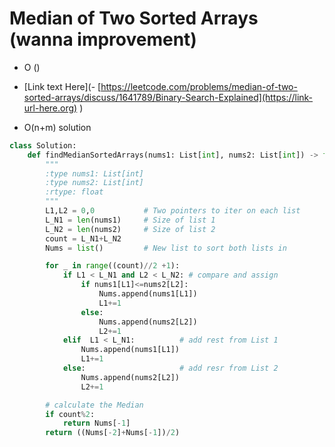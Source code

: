 # Median of Two Sorted Arrays (wanna improvement)
- O ()
- [Link text Here](- [https://leetcode.com/problems/median-of-two-sorted-arrays/discuss/1641789/Binary-Search-Explained](https://link-url-here.org)
)

- O(n+m) solution
```Python
class Solution:
    def findMedianSortedArrays(nums1: List[int], nums2: List[int]) -> float:
        """
        :type nums1: List[int]
        :type nums2: List[int]
        :rtype: float
        """
        L1,L2 = 0,0           # Two pointers to iter on each list
        L_N1 = len(nums1)     # Size of list 1
        L_N2 = len(nums2)     # Size of list 2
        count = L_N1+L_N2     
        Nums = list()         # New list to sort both lists in

        for _ in range((count)//2 +1):
            if L1 < L_N1 and L2 < L_N2: # compare and assign
                if nums1[L1]<=nums2[L2]:
                    Nums.append(nums1[L1])
                    L1+=1
                else:
                    Nums.append(nums2[L2])
                    L2+=1
            elif  L1 < L_N1:          # add rest from List 1
                Nums.append(nums1[L1])
                L1+=1
            else:                     # add resr from List 2
                Nums.append(nums2[L2])
                L2+=1

        # calculate the Median
        if count%2: 
            return Nums[-1]
        return ((Nums[-2]+Nums[-1])/2)
```
